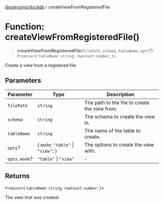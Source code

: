 [@sqlrooms/duckdb](../index.md) / createViewFromRegisteredFile

# Function: createViewFromRegisteredFile()

> **createViewFromRegisteredFile**(`filePath`, `schema`, `tableName`, `opts`?): `Promise`\<\{ `tableName`: `string`; `rowCount`: `number`; \}\>

Create a view from a registered file.

## Parameters

| Parameter | Type | Description |
| ------ | ------ | ------ |
| `filePath` | `string` | The path to the file to create the view from. |
| `schema` | `string` | The schema to create the view in. |
| `tableName` | `string` | The name of the table to create. |
| `opts`? | \{ `mode`: `"table"` \| `"view"`; \} | The options to create the view with. |
| `opts.mode`? | `"table"` \| `"view"` | - |

## Returns

`Promise`\<\{ `tableName`: `string`; `rowCount`: `number`; \}\>

The view that was created.

